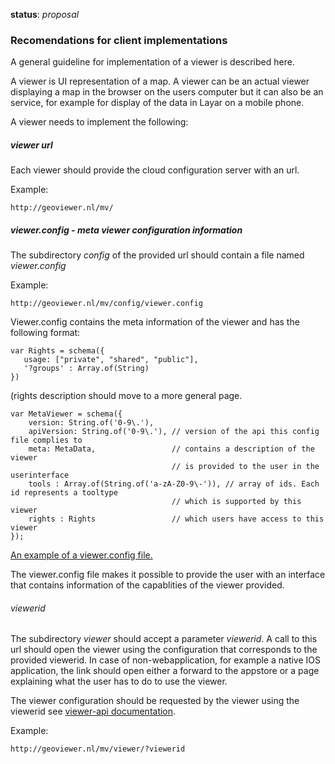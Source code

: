 **status**: *proposal*

### Recomendations for client implementations

A general guideline for implementation of a viewer is described here.

A viewer is UI representation of a map. A viewer can be an actual viewer displaying a map in the browser on the users computer but it can also be an service, for example for display of the data in Layar on a mobile phone.

A viewer needs to implement the following:

##### viewer url

Each viewer should provide the cloud configuration server with an url.

Example:

	http://geoviewer.nl/mv/

##### viewer.config - meta viewer configuration information

The subdirectory *config* of the provided url should contain a file named *viewer.config* 

Example:

	http://geoviewer.nl/mv/config/viewer.config


Viewer.config contains the meta information of the viewer and has the following format:


	var Rights = schema({
	   usage: ["private", "shared", "public"],
	   '?groups' : Array.of(String)
	})

(rights description should move to a more general page.
	
	var MetaViewer = schema({
		version: String.of('0-9\.'),
		apiVersion: String.of('0-9\.'), // version of the api this config file complies to
		meta: MetaData,					// contains a description of the viewer
										// is provided to the user in the userinterface
		tools : Array.of(String.of('a-zA-Z0-9\-')), // array of ids. Each id represents a tooltype 
										// which is supported by this viewer
		rights : Rights					// which users have access to this viewer								
	});	
	
	
[An example of a viewer.config file.](example-client-viewer-config.md)	
	
The viewer.config file makes it possible to provide the user with an interface that contains information of the capablities of the viewer provided. 	


###### viewerid

The subdirectory *viewer* should accept a parameter *viewerid*. A call to this url should open the viewer using the configuration that corresponds to the provided viewerid. In case of non-webapplication, for example a native IOS application, the link should open either a forward to the appstore or a page explaining what the user has to do to use the viewer.

The viewer configuration should be requested by the viewer using the viewerid see [viewer-api documentation](viewer-api.md).

Example:

	http://geoviewer.nl/mv/viewer/?viewerid

